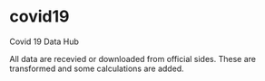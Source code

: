 # covid19
Covid 19 Data Hub

All data are recevied or downloaded from official sides. These are transformed and some calculations are added.
